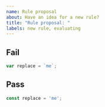 ```yaml
---
name: Rule proposal
about: Have an idea for a new rule?
title: "Rule proposal: "
labels: new rule, evaluating
---
```


<!-- 🍩 Please don't ignore this template -->

<!-- 1️⃣ Explain here why this rule would be beneficial -->

## Fail

<!-- 2️⃣ Specify an example of code that should be detected -->

```js
var replace = `me`;
```

## Pass

<!-- 3️⃣ Specify an example of code that would be accepted in its place -->

```js
const replace = 'me';
```
